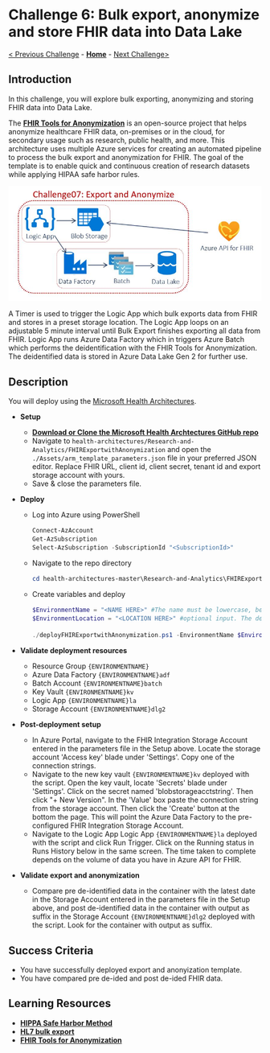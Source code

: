 # Challenge 6: Bulk export, anonymize and store FHIR data into Data Lake

[< Previous Challenge](./Challenge05.md) - **[Home](../readme.md)** - [Next Challenge>](./Challenge07.md)

## Introduction

In this challenge, you will explore bulk exporting, anonymizing and storing FHIR data into Data Lake. 

The **[FHIR Tools for Anonymization](https://github.com/microsoft/FHIR-Tools-for-Anonymization)** is an open-source project that helps anonymize healthcare FHIR data, on-premises or in the cloud, for secondary usage such as research, public health, and more. This architecture uses multiple Azure services for creating an automated pipeline to process the bulk export and anonymization for FHIR. The goal of the template is to enable quick and continuous creation of research datasets while applying HIPAA safe harbor rules.

<center><img src="../images/challenge07-architecture.jpg" width="550"></center>

A Timer is used to trigger the Logic App which bulk exports data from FHIR and stores in a preset storage location. The Logic App loops on an adjustable 5 minute interval until Bulk Export finishes exporting all data from FHIR. Logic App runs Azure Data Factory which in triggers Azure Batch which performs the deidentification with the FHIR Tools for Anonymization. The deidentified data is stored in Azure Data Lake Gen 2 for further use. 

## Description

You will deploy using the [Microsoft Health Architectures](https://github.com/microsoft/health-architectures/tree/master/Research-and-Analytics/FHIRExportwithAnonymization).

- **Setup**
    - **[Download or Clone the Microsoft Health Archtectures GitHub repo](https://github.com/microsoft/health-architectures)**
    - Navigate to `health-architectures/Research-and-Analytics/FHIRExportwithAnonymization` and open the `./Assets/arm_template_parameters.json` file in your preferred JSON editor. Replace FHIR URL, client id, client secret, tenant id and export storage account with yours.
    - Save & close the parameters file.

- **Deploy**
    - Log into Azure using PowerShell
        ```powershell
        Connect-AzAccount
        Get-AzSubscription
        Select-AzSubscription -SubscriptionId "<SubscriptionId>"
        ```
    - Navigate to the repo directory
        ```powershell
        cd health-architectures-master\Research-and-Analytics\FHIRExportwithAnonymization
        ```
    - Create variables and deploy
        ```powershell
        $EnvironmentName = "<NAME HERE>" #The name must be lowercase, begin with a letter, end with a letter or digit, and not contain hyphens.
        $EnvironmentLocation = "<LOCATION HERE>" #optional input. The default is eastus2
 
        ./deployFHIRExportwithAnonymization.ps1 -EnvironmentName $EnvironmentName -EnvironmentLocation $EnvironmentLocation #Environment Location is optional
        ```
- **Validate deployment resources**
    - Resource Group `{ENVIRONMENTNAME}`
    - Azure Data Factory `{ENVIRONMENTNAME}adf`
    - Batch Account `{ENVIRONMENTNAME}batch`
    - Key Vault `{ENVIRONMENTNAME}kv`
    - Logic App `{ENVIRONMENTNAME}la`
    - Storage Account `{ENVIRONMENTNAME}dlg2`

- **Post-deployment setup**
    - In Azure Portal, navigate to the FHIR Integration Storage Account entered in the parameters file in the Setup above. Locate the storage account 'Access key' blade under 'Settings'. Copy one of the connection strings. 
    - Navigate to the new key vault `{ENVIRONMENTNAME}kv` deployed with the script. Open the key vault, locate 'Secrets' blade under 'Settings'. Click on the secret named 'blobstorageacctstring'. Then click "+ New Version". In the 'Value' box paste the connection string from the storage account. Then click the 'Create' button at the bottom the page. This will point the Azure Data Factory to the pre-configured FHIR Integration Storage Account.
    - Navigate to the Logic App Logic App `{ENVIRONMENTNAME}la` deployed with the script and click Run Trigger. Click on the Running status in Runs History below in the same screen. The time taken to complete depends on the volume of data you have in Azure API for FHIR.

- **Validate export and anonymization** 
    - Compare pre de-identified data in the container with the latest date in the Storage Account entered in the parameters file in the Setup above, and post de-identified data in the container with output as suffix in the Storage Account `{ENVIRONMENTNAME}dlg2` deployed with the script. Look for the container with output as suffix. 

## Success Criteria
- You have successfully deployed export and anonyization template.
- You have compared pre de-ided and post de-ided FHIR data.

## Learning Resources

- **[HIPPA Safe Harbor Method](https://www.hhs.gov/hipaa/for-professionals/privacy/special-topics/de-identification/index.html)**
- **[HL7 bulk export](https://hl7.org/Fhir/uv/bulkdata/export/index.html)**
- **[FHIR Tools for Anonymization](https://github.com/microsoft/FHIR-Tools-for-Anonymization)**
